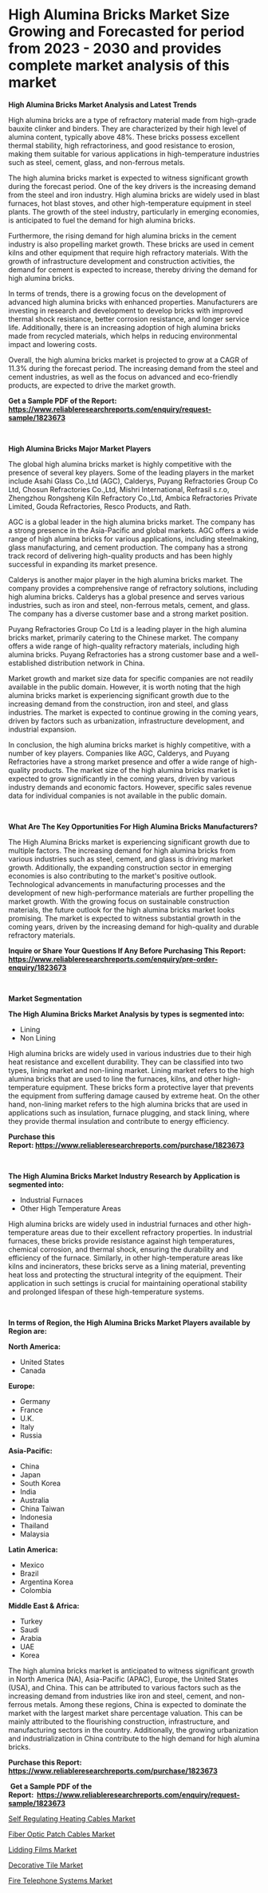 <p><h1>High Alumina Bricks Market Size Growing and Forecasted for period from 2023 - 2030 and provides complete market analysis of this market</h1></p><p><strong>High Alumina Bricks Market Analysis and Latest Trends</strong></p>
<p><p>High alumina bricks are a type of refractory material made from high-grade bauxite clinker and binders. They are characterized by their high level of alumina content, typically above 48%. These bricks possess excellent thermal stability, high refractoriness, and good resistance to erosion, making them suitable for various applications in high-temperature industries such as steel, cement, glass, and non-ferrous metals.</p><p>The high alumina bricks market is expected to witness significant growth during the forecast period. One of the key drivers is the increasing demand from the steel and iron industry. High alumina bricks are widely used in blast furnaces, hot blast stoves, and other high-temperature equipment in steel plants. The growth of the steel industry, particularly in emerging economies, is anticipated to fuel the demand for high alumina bricks.</p><p>Furthermore, the rising demand for high alumina bricks in the cement industry is also propelling market growth. These bricks are used in cement kilns and other equipment that require high refractory materials. With the growth of infrastructure development and construction activities, the demand for cement is expected to increase, thereby driving the demand for high alumina bricks.</p><p>In terms of trends, there is a growing focus on the development of advanced high alumina bricks with enhanced properties. Manufacturers are investing in research and development to develop bricks with improved thermal shock resistance, better corrosion resistance, and longer service life. Additionally, there is an increasing adoption of high alumina bricks made from recycled materials, which helps in reducing environmental impact and lowering costs.</p><p>Overall, the high alumina bricks market is projected to grow at a CAGR of 11.3% during the forecast period. The increasing demand from the steel and cement industries, as well as the focus on advanced and eco-friendly products, are expected to drive the market growth.</p></p>
<p><strong>Get a Sample PDF of the Report:&nbsp; <a href="https://www.reliableresearchreports.com/enquiry/request-sample/1823673">https://www.reliableresearchreports.com/enquiry/request-sample/1823673</a></strong></p>
<p>&nbsp;</p>
<p><strong>High Alumina Bricks Major Market Players</strong></p>
<p><p>The global high alumina bricks market is highly competitive with the presence of several key players. Some of the leading players in the market include Asahi Glass Co.,Ltd (AGC), Calderys, Puyang Refractories Group Co Ltd, Chosun Refractories Co.,Ltd, Mishri International, Refrasil s.r.o, Zhengzhou Rongsheng Kiln Refractory Co.,Ltd, Ambica Refractories Private Limited, Gouda Refractories, Resco Products, and Rath.</p><p>AGC is a global leader in the high alumina bricks market. The company has a strong presence in the Asia-Pacific and global markets. AGC offers a wide range of high alumina bricks for various applications, including steelmaking, glass manufacturing, and cement production. The company has a strong track record of delivering high-quality products and has been highly successful in expanding its market presence.</p><p>Calderys is another major player in the high alumina bricks market. The company provides a comprehensive range of refractory solutions, including high alumina bricks. Calderys has a global presence and serves various industries, such as iron and steel, non-ferrous metals, cement, and glass. The company has a diverse customer base and a strong market position.</p><p>Puyang Refractories Group Co Ltd is a leading player in the high alumina bricks market, primarily catering to the Chinese market. The company offers a wide range of high-quality refractory materials, including high alumina bricks. Puyang Refractories has a strong customer base and a well-established distribution network in China.</p><p>Market growth and market size data for specific companies are not readily available in the public domain. However, it is worth noting that the high alumina bricks market is experiencing significant growth due to the increasing demand from the construction, iron and steel, and glass industries. The market is expected to continue growing in the coming years, driven by factors such as urbanization, infrastructure development, and industrial expansion.</p><p>In conclusion, the high alumina bricks market is highly competitive, with a number of key players. Companies like AGC, Calderys, and Puyang Refractories have a strong market presence and offer a wide range of high-quality products. The market size of the high alumina bricks market is expected to grow significantly in the coming years, driven by various industry demands and economic factors. However, specific sales revenue data for individual companies is not available in the public domain.</p></p>
<p>&nbsp;</p>
<p><strong>What Are The Key Opportunities For High Alumina Bricks Manufacturers?</strong></p>
<p><p>The High Alumina Bricks market is experiencing significant growth due to multiple factors. The increasing demand for high alumina bricks from various industries such as steel, cement, and glass is driving market growth. Additionally, the expanding construction sector in emerging economies is also contributing to the market's positive outlook. Technological advancements in manufacturing processes and the development of new high-performance materials are further propelling the market growth. With the growing focus on sustainable construction materials, the future outlook for the high alumina bricks market looks promising. The market is expected to witness substantial growth in the coming years, driven by the increasing demand for high-quality and durable refractory materials.</p></p>
<p><strong>Inquire or Share Your Questions If Any Before Purchasing This Report: <a href="https://www.reliableresearchreports.com/enquiry/pre-order-enquiry/1823673">https://www.reliableresearchreports.com/enquiry/pre-order-enquiry/1823673</a></strong></p>
<p>&nbsp;</p>
<p><strong>Market Segmentation</strong></p>
<p><strong>The High Alumina Bricks Market Analysis by types is segmented into:</strong></p>
<p><ul><li>Lining</li><li>Non Lining</li></ul></p>
<p><p>High alumina bricks are widely used in various industries due to their high heat resistance and excellent durability. They can be classified into two types, lining market and non-lining market. Lining market refers to the high alumina bricks that are used to line the furnaces, kilns, and other high-temperature equipment. These bricks form a protective layer that prevents the equipment from suffering damage caused by extreme heat. On the other hand, non-lining market refers to the high alumina bricks that are used in applications such as insulation, furnace plugging, and stack lining, where they provide thermal insulation and contribute to energy efficiency.</p></p>
<p><strong>Purchase this Report:&nbsp;<a href="https://www.reliableresearchreports.com/purchase/1823673">https://www.reliableresearchreports.com/purchase/1823673</a></strong></p>
<p>&nbsp;</p>
<p><strong>The High Alumina Bricks Market Industry Research by Application is segmented into:</strong></p>
<p><ul><li>Industrial Furnaces</li><li>Other High Temperature Areas</li></ul></p>
<p><p>High alumina bricks are widely used in industrial furnaces and other high-temperature areas due to their excellent refractory properties. In industrial furnaces, these bricks provide resistance against high temperatures, chemical corrosion, and thermal shock, ensuring the durability and efficiency of the furnace. Similarly, in other high-temperature areas like kilns and incinerators, these bricks serve as a lining material, preventing heat loss and protecting the structural integrity of the equipment. Their application in such settings is crucial for maintaining operational stability and prolonged lifespan of these high-temperature systems.</p></p>
<p>&nbsp;</p>
<p><strong>In terms of Region, the High Alumina Bricks Market Players available by Region are:</strong></p>
<p>
    <p> <strong> North America: </strong>
        <ul>
            <li>United States</li>
            <li>Canada</li>
        </ul>
        </p> 
    <p> <strong> Europe: </strong>
        <ul>
            <li>Germany</li>
            <li>France</li>
            <li>U.K.</li>
            <li>Italy</li>
            <li>Russia</li>
        </ul>
        </p> 
    <p> <strong> Asia-Pacific: </strong>
        <ul>
            <li>China</li>
            <li>Japan</li>
            <li>South Korea</li>
            <li>India</li>
            <li>Australia</li>
            <li>China Taiwan</li>
            <li>Indonesia</li>
            <li>Thailand</li>
            <li>Malaysia</li>
        </ul>
        </p> 
    <p> <strong> Latin America: </strong>
        <ul>
            <li>Mexico</li>
            <li>Brazil</li>
            <li>Argentina Korea</li>
            <li>Colombia</li>
        </ul>
        </p> 
    <p> <strong> Middle East & Africa: </strong>
        <ul>
            <li>Turkey</li>
            <li>Saudi</li>
            <li>Arabia</li>
            <li>UAE</li>
            <li>Korea</li>
        </ul>
    </p>
    </p>
<p><p>The high alumina bricks market is anticipated to witness significant growth in North America (NA), Asia-Pacific (APAC), Europe, the United States (USA), and China. This can be attributed to various factors such as the increasing demand from industries like iron and steel, cement, and non-ferrous metals. Among these regions, China is expected to dominate the market with the largest market share percentage valuation. This can be mainly attributed to the flourishing construction, infrastructure, and manufacturing sectors in the country. Additionally, the growing urbanization and industrialization in China contribute to the high demand for high alumina bricks.</p></p>
<p><strong>Purchase this Report: <a href="https://www.reliableresearchreports.com/purchase/1823673">https://www.reliableresearchreports.com/purchase/1823673</a></strong></p>
<p>&nbsp;<strong>Get a Sample PDF of the Report:&nbsp;&nbsp;<a href="https://www.reliableresearchreports.com/enquiry/request-sample/1823673">https://www.reliableresearchreports.com/enquiry/request-sample/1823673</a></strong></p>
<p><strong></strong></p>
<p><p><a href="https://medium.com/@dowodis7877/self-regulating-heating-cables-market-trends-forecast-and-competitive-analysis-to-2030-8a8febe4acff">Self Regulating Heating Cables Market</a></p><p><a href="https://medium.com/@slanecode210/fiber-optic-patch-cables-market-competitive-analysis-market-trends-and-forecast-to-2030-886bf5488a0f">Fiber Optic Patch Cables Market</a></p><p><a href="https://github.com/gaydyna/Market-Research-Report-List-1/blob/main/lidding-films-market.md">Lidding Films Market</a></p><p><a href="https://github.com/tamvrosiya/Market-Research-Report-List-1/blob/main/decorative-tile-market.md">Decorative Tile Market</a></p><p><a href="https://medium.com/@dannyharber1978/fire-telephone-systems-market-competitive-analysis-market-trends-and-forecast-to-2030-f9c347580f2f">Fire Telephone Systems Market</a></p></p>
